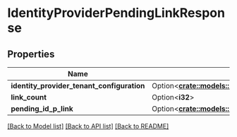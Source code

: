 # IdentityProviderPendingLinkResponse

## Properties

Name | Type | Description | Notes
------------ | ------------- | ------------- | -------------
**identity_provider_tenant_configuration** | Option<[**crate::models::IdentityProviderTenantConfiguration**](IdentityProviderTenantConfiguration.md)> |  | [optional]
**link_count** | Option<**i32**> |  | [optional]
**pending_id_p_link** | Option<[**crate::models::PendingIdPLink**](PendingIdPLink.md)> |  | [optional]

[[Back to Model list]](../README.md#documentation-for-models) [[Back to API list]](../README.md#documentation-for-api-endpoints) [[Back to README]](../README.md)


